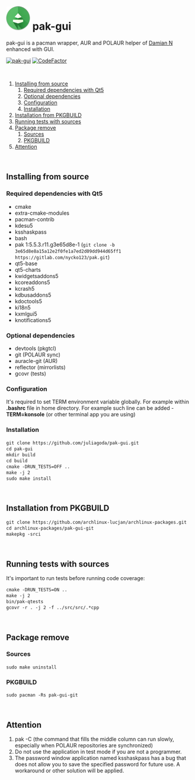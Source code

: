 # ![Browse](https://raw.githubusercontent.com/juliagoda/pak-gui/main/resources/icons/app/64-apps-pak-gui.png) pak-gui

pak-gui is a pacman wrapper, AUR and POLAUR helper of [Damian N](https://gitlab.com/nycko123/pak) enhanced with GUI.

[![pak-gui](https://github.com/juliagoda/pak-gui/actions/workflows/cmake-single-platform.yml/badge.svg?branch=main)](https://github.com/juliagoda/pak-gui/actions/workflows/cmake-single-platform.yml)
[![CodeFactor](https://www.codefactor.io/repository/github/juliagoda/pak-gui/badge)](https://www.codefactor.io/repository/github/juliagoda/pak-gui)


<br/>

1. [Installing from source](#installing-from-source)
   1. [Required dependencies with Qt5](#required-dependencies-with-qt5)
   2. [Optional dependencies](#optional-dependencies)
   3. [Configuration](#configuration)
   4. [Installation](#installation)
3. [Installation from PKGBUILD](#installation-from-pkgbuild)
4. [Running tests with sources](#running-tests-with-sources)  
5. [Package remove](#package-remove)
   1. [Sources](#sources)
   2. [PKGBUILD](#pkgbuild)
7. [Attention](#attention)  

<br/>

## Installing from source

### Required dependencies with Qt5

- cmake
- extra-cmake-modules
- pacman-contrib
- kdesu5
- ksshaskpass
- bash
- pak 1:5.5.3.r11.g3e65d8e-1 (`git clone -b 3e65d8e8a15a12e2f0fe1a7ed2d09dd944d65ff1 https://gitlab.com/nycko123/pak.git`)
- qt5-base
- qt5-charts
- kwidgetsaddons5
- kcoreaddons5
- kcrash5
- kdbusaddons5
- kdoctools5
- ki18n5
- kxmlgui5
- knotifications5


### Optional dependencies

- devtools (pkgtcl)
- git (POLAUR sync)
- auracle-git (AUR)
- reflector (mirrorlists)
- gcovr (tests)


### Configuration

It's required to set TERM environment variable globally.
For example within <b>.bashrc</b> file in home directory.
For example such line can be added - <b>TERM=konsole</b> (or other terminal app you are using)

### Installation

```
git clone https://github.com/juliagoda/pak-gui.git
cd pak-gui
mkdir build
cd build
cmake -DRUN_TESTS=OFF ..
make -j 2
sudo make install
```

<br/>

## Installation from PKGBUILD  

```
git clone https://github.com/archlinux-lucjan/archlinux-packages.git  
cd archlinux-packages/pak-gui-git
makepkg -srci
```

<br/>

## Running tests with sources


It's important to run tests before running code coverage:

```
cmake -DRUN_TESTS=ON ..
make -j 2
bin/pak-qtests
gcovr -r . -j 2 -f ../src/src/.*cpp
```

<br/>

## Package remove

### Sources  

```
sudo make uninstall
```

### PKGBUILD   

```
sudo pacman -Rs pak-gui-git
```

<br/>

## Attention

1) pak -C (the command that fills the middle column can run slowly, especially when POLAUR repositories are synchronized)
2) Do not use the application in test mode if you are not a programmer.
3) The password window application named ksshaskpass has a bug that does not allow you to save the specified password for future use. A workaround or other solution will be applied.
